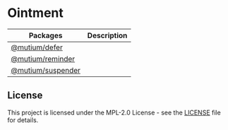 # Ointment

| Packages                                   | Description |
| ------------------------------------------ | ----------- |
| [@mutium/defer](./packages/defer/)         |             |
| [@mutium/reminder](./packages/reminder/)   |             |
| [@mutium/suspender](./packages/suspender/) |             |

## License

This project is licensed under the MPL-2.0 License - see the [LICENSE](./LICENSE) file for details.
